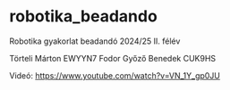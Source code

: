 # robotika_beadando
Robotika gyakorlat beadandó 2024/25 II. félév

Törteli Márton EWYYN7
Fodor Győző Benedek CUK9HS

Videó:
https://www.youtube.com/watch?v=VN_1Y_gp0JU


